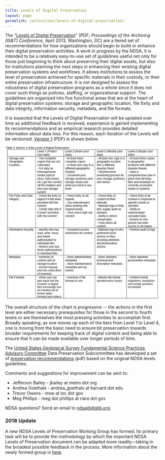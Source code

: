 ```yaml
---
title: Levels of Digital Preservation
layout: page
permalink: /activities/levels-of-digital-preservation/
---
```


The "[Levels of Digital Preservation](/documents/NDSA_Levels_Archiving_2013.pdf)" (PDF; *Proceedings of the Archiving (IS&T) Conference,* April 2013, Washington, DC) are a tiered set of recommendations for how organizations should begin to build or enhance their digital preservation activities. A work in progress by the NDSA, it is intended to be a relatively easy-to-use set of guidelines useful not only for those just beginning to think about preserving their digital assets, but also for institutions planning the next steps in enhancing their existing digital preservation systems and workflows. It allows institutions to assess the level of preservation achieved for specific materials in their custody, or their entire preservation infrastructure. It is not designed to assess the robustness of digital preservation programs as a whole since it does not cover such things as policies, staffing, or organizational support. The guidelines are organized into five functional areas that are at the heart of digital preservation systems: storage and geographic location, file fixity and data integrity, information security, metadata, and file formats.

It is expected that the Levels of Digital Preservation will be updated over time as additional feedback is received, experience is gained implementing its recommendations and as empirical research provides detailed information about data loss. For this reason, each iteration of the Levels will be versioned. [Version 1](/documents/Levels_v1.pdf) (PDF) is shown below.

![Levels of Digital Preservation Version 1](/images/levels_v1.jpg)

The overall structure of the chart is progressive -- the actions in the first level are either necessary prerequisites for those in the second to fourth levels or are themselves the most pressing activities to accomplish first. Broadly speaking, as one moves up each of the tiers from Level 1 to Level 4, one is moving from the basic need to ensure bit preservation towards broader requirements for keeping track of digital content and being able to ensure that it can be made available over longer periods of time.

The [United States Geological Survey Fundamental Science Practices Advisory Committee](http://www.usgs.gov/fsp/) Data Preservation Subcommittee has developed a set of [preservation recommendations](/documents/USGS_Guidelines_for_the_Preservation_of_Digital_Scientific_Data_Final.pdf) (pdf) based on the original NDSA levels guidelines.

Comments and suggestions for improvement can be sent to:

- Jefferson Bailey - jbailey at metro dot org
- Andrea Goethals - andrea_goethals at harvard dot edu
- Trevor Owens - trow at loc dot gov
- Meg Phillips - meg dot phillips at nara dot gov

NDSA questions? Send an email to ndsa@diglib.org.

### 2018 Update

A new NDSA Levels of Preservation Working Group has formed. Its primary task will be to provide the methodology by which the important NDSA Levels of Preservation document can be adapted more readily—taking in the broadest possible feedback in the process. More information about the newly formed group is [here](https://ndsa.org/working-groups/levels-of-preservation/).
